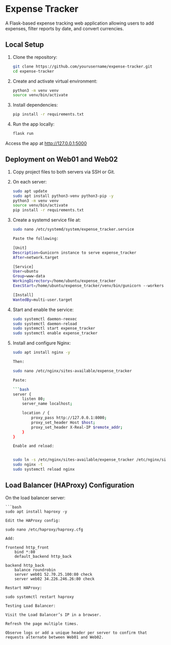 # Expense Tracker

A Flask-based expense tracking web application allowing users to add expenses, filter reports by date, and convert currencies.

## Local Setup

1. Clone the repository:

   ```bash
   git clone https://github.com/yourusername/expense-tracker.git
   cd expense-tracker

2. Create and activate virtual environment:

    ```bash
    python3 -m venv venv
    source venv/bin/activate

3. Install dependencies:

    ```bash
    pip install -r requirements.txt

4. Run the app locally:

    ```bash
    flask run

Access the app at http://127.0.0.1:5000

## Deployment on Web01 and Web02
1. Copy project files to both servers via SSH or Git.

2. On each server:

    ```bash
    sudo apt update
    sudo apt install python3-venv python3-pip -y
    python3 -m venv venv
    source venv/bin/activate
    pip install -r requirements.txt

3. Create a systemd service file at:

    ```bash
    sudo nano /etc/systemd/system/expense_tracker.service

    Paste the following:

    [Unit]
    Description=Gunicorn instance to serve expense_tracker
    After=network.target

    [Service]
    User=ubuntu
    Group=www-data
    WorkingDirectory=/home/ubuntu/expense_tracker
    ExecStart=/home/ubuntu/expense_tracker/venv/bin/gunicorn --workers 3 --bind 127.0.0.1:8000 main:app

    [Install]
    WantedBy=multi-user.target

4. Start and enable the service:

    ```bash
    sudo systemctl daemon-reexec
    sudo systemctl daemon-reload
    sudo systemctl start expense_tracker
    sudo systemctl enable expense_tracker

5. Install and configure Nginx:

    ```bash
    sudo apt install nginx -y

    Then:

    sudo nano /etc/nginx/sites-available/expense_tracker

    Paste:

    ```bash
    server {
        listen 80;
        server_name localhost;

        location / {
            proxy_pass http://127.0.0.1:8000;
            proxy_set_header Host $host;
            proxy_set_header X-Real-IP $remote_addr;
        }
    }

    Enable and reload:


    sudo ln -s /etc/nginx/sites-available/expense_tracker /etc/nginx/sites-enabled
    sudo nginx -t
    sudo systemctl reload nginx

## Load Balancer (HAProxy) Configuration
On the load balancer server:

    ```bash
    sudo apt install haproxy -y

    Edit the HAProxy config:

    sudo nano /etc/haproxy/haproxy.cfg

    Add:

    frontend http_front
        bind *:80
        default_backend http_back

    backend http_back
        balance roundrobin
        server web01 52.70.25.100:80 check
        server web02 34.226.246.26:80 check

    Restart HAProxy:

    sudo systemctl restart haproxy

    Testing Load Balancer:

    Visit the Load Balancer’s IP in a browser.

    Refresh the page multiple times.

    Observe logs or add a unique header per server to confirm that requests alternate between Web01 and Web02.